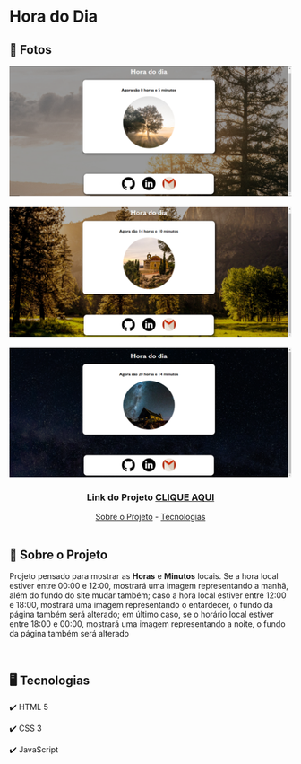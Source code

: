 # Hora do Dia

<div id="fotos">
    <h2> 📸 Fotos </h2>
        <img src="./assets/Hora-do-Dia-1.png" alt="" style="width:750px" >
        <br><br>
        <img src="./assets/Hora-do-Dia-2.png" alt="" style="width:750px">
        <br><br>
        <img src="./assets/Hora-do-Dia-3.png" alt="" style="width:750px">
        <br<br>
</div>

<div id="links" style="text-align:center">
    <h3>Link do Projeto <a href="https://lucasfrancobn.github.io/Hora-do-Dia/">CLIQUE AQUI</a></h3>
    <a href="#sobre">Sobre o Projeto</a> - 
    <a href="#tec">Tecnologias</a>
</div>
<br>

<div id="sobre">
    <h2> 📝 Sobre o Projeto </h2> 
    <p> Projeto pensado para mostrar as <strong>Horas</strong> e <strong>Minutos</strong> locais. Se a hora local estiver entre 00:00 e 12:00, mostrará uma imagem representando a manhã, além do fundo do site mudar também; caso a hora local estiver entre 12:00 e 18:00, mostrará uma imagem representando o entardecer, o fundo da página também será alterado; em último caso, se o horário local estiver entre 18:00 e 00:00, mostrará uma imagem representando a noite, o fundo da página também será alterado </p>
</div>
<br>

<div id="tec">

<h2> 🖥️ Tecnologias</h2>
    <p> ✔️ HTML 5 </p>
    <p> ✔️ CSS 3 </p>
    <p> ✔️ JavaScript </p>

</div>
